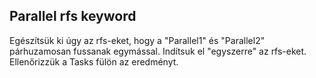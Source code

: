 Parallel rfs keyword
-------------------------------

Egészítsük ki úgy az rfs-eket, hogy a "Parallel1" és "Parallel2" párhuzamosan fussanak egymással.
Indítsuk el "egyszerre" az rfs-eket.
Ellenőrizzük a Tasks fülön az eredményt.